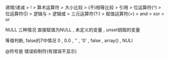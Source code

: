 递增/递减 > ! > 算术运算符 > 大小比较 > (不)相等比较 > 引用 > 位运算符(^) > 位运算符(|) > 逻辑与 > 逻辑或 > 三元运算符(?:) > 赋值运算符(=) > and > xor > or

NULL 三种情况  直接赋值为NULL , 未定义的变量 , unset销毁的变量

等值判断, false的7中情况
0 , 0.0 , '' , '0' , false , array() ,  NULl  


@符号是 错误抑制符(有错误不显示)